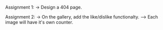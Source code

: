 Assignment 1:
-> Design a 404 page.

Assignment 2:
-> On the gallery, add the like/dislike functionalty.
--> Each image will have it's own counter.
